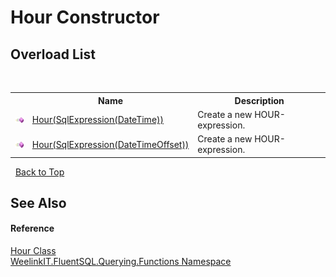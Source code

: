 # Hour Constructor 
 


## Overload List
&nbsp;<table><tr><th></th><th>Name</th><th>Description</th></tr><tr><td>![Public method](media/pubmethod.gif "Public method")</td><td><a href="a09ebdf0-9f23-804a-7559-e1b19312fc36">Hour(SqlExpression(DateTime))</a></td><td>
Create a new HOUR-expression.</td></tr><tr><td>![Public method](media/pubmethod.gif "Public method")</td><td><a href="160c2b57-b3db-d14d-0f89-cc47676acc66">Hour(SqlExpression(DateTimeOffset))</a></td><td>
Create a new HOUR-expression.</td></tr></table>&nbsp;
<a href="#hour-constructor">Back to Top</a>

## See Also


#### Reference
<a href="15e2b13d-6906-70ff-895b-d1d4fd428c96">Hour Class</a><br /><a href="6b99a131-e31e-85f7-077f-e177553e0606">WeelinkIT.FluentSQL.Querying.Functions Namespace</a><br />